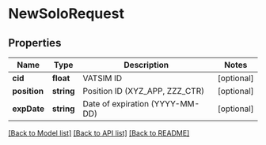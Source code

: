 # NewSoloRequest

## Properties
Name | Type | Description | Notes
------------ | ------------- | ------------- | -------------
**cid** | **float** | VATSIM ID | [optional] 
**position** | **string** | Position ID (XYZ_APP,     ZZZ_CTR) | [optional] 
**expDate** | **string** | Date of expiration     (YYYY-MM-DD) | [optional] 

[[Back to Model list]](../README.md#documentation-for-models) [[Back to API list]](../README.md#documentation-for-api-endpoints) [[Back to README]](../README.md)


